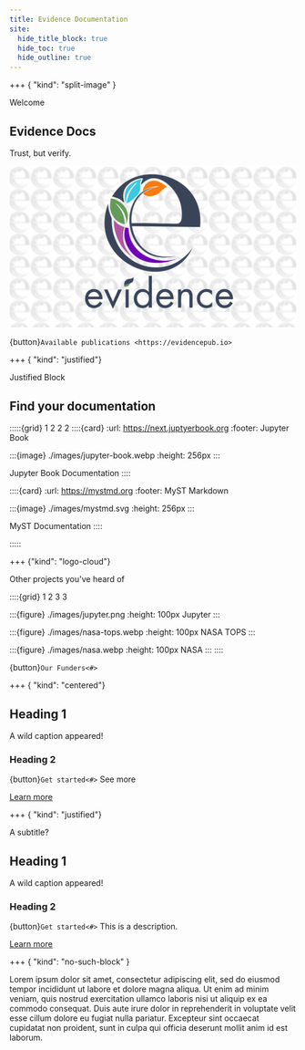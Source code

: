 ```yaml
---
title: Evidence Documentation
site:
  hide_title_block: true
  hide_toc: true
  hide_outline: true
---
```


+++ { "kind": "split-image" }

Welcome

## Evidence Docs

Trust, but verify.

![](https://raw.githubusercontent.com/evidencepub/brand/main/banner/png/banner_colored_patterned.png?raw=true)

{button}`Available publications <https://evidencepub.io>`

+++ { "kind": "justified"}

Justified Block

## Find your documentation

:::::{grid} 1 2 2 2
::::{card}
:url: https://next.juptyerbook.org
:footer: Jupyter Book

:::{image} ./images/jupyter-book.webp
:height: 256px
:::

Jupyter Book Documentation
::::

::::{card}
:url: https://mystmd.org
:footer: MyST Markdown

:::{image} ./images/mystmd.svg
:height: 256px
:::

MyST Documentation
::::

:::::

+++ {"kind": "logo-cloud"}

Other projects you've heard of

::::{grid} 1 2 3 3

:::{figure} ./images/jupyter.png
:height: 100px
Jupyter
:::

:::{figure} ./images/nasa-tops.webp
:height: 100px
NASA TOPS
:::

:::{figure} ./images/nasa.webp
:height: 100px
NASA
:::
::::

{button}`Our Funders<#>`

+++ { "kind": "centered"}

## Heading 1

A wild caption appeared!

### Heading 2

{button}`Get started<#>` See more

[Learn more]()

+++ { "kind": "justified"}

A subtitle?

## Heading 1

A wild caption appeared!

### Heading 2

{button}`Get started<#>` This is a description.

[Learn more]()

+++ { "kind": "no-such-block" }

Lorem ipsum dolor sit amet, consectetur adipiscing elit, sed do eiusmod tempor incididunt ut labore et dolore magna aliqua. Ut enim ad minim veniam, quis nostrud exercitation ullamco laboris nisi ut aliquip ex ea commodo consequat. Duis aute irure dolor in reprehenderit in voluptate velit esse cillum dolore eu fugiat nulla pariatur. Excepteur sint occaecat cupidatat non proident, sunt in culpa qui officia deserunt mollit anim id est laborum.
